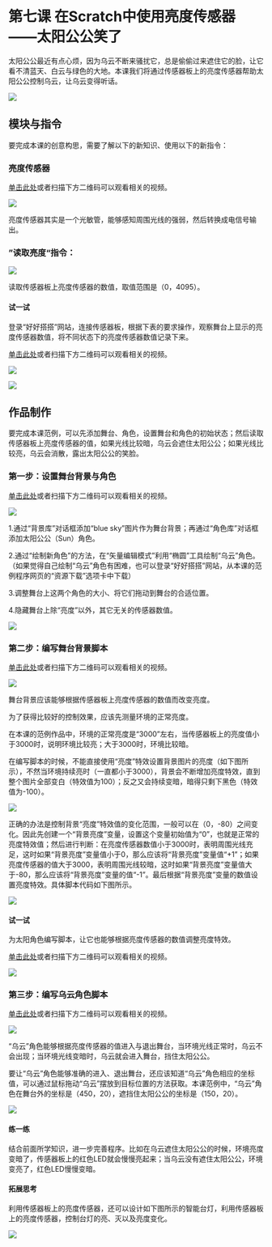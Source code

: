 # 第七课  在Scratch中使用亮度传感器——太阳公公笑了

太阳公公最近有点心烦，因为乌云不断来骚扰它，总是偷偷过来遮住它的脸，让它看不清蓝天、白云与绿色的大地。本课我们将通过传感器板上的亮度传感器帮助太阳公公控制乌云，让乌云变得听话。

![](../../.gitbook/assets/Scratch-sensor7-1.png)

## 模块与指令

要完成本课的创意构思，需要了解以下的新知识、使用以下的新指令：

### 亮度传感器

[单击此处](http://www.haohaodada.com/video/b10701)或者扫描下方二维码可以观看相关的视频。

![](../../.gitbook/assets/Scratch-sensor7-3.png)

亮度传感器其实是一个光敏管，能够感知周围光线的强弱，然后转换成电信号输出。

### ”读取亮度“指令：

![](../../.gitbook/assets/Scratch-sensor7-4.png)

读取传感器板上亮度传感器的数值，取值范围是（0，4095）。

#### 试一试

登录“好好搭搭”网站，连接传感器板，根据下表的要求操作，观察舞台上显示的亮度传感器数值，将不同状态下的亮度传感器数值记录下来。

[单击此处](http://www.haohaodada.com/video/b10702)或者扫描下方二维码可以观看相关的视频。

![](../../.gitbook/assets/Scratch-sensor7-5.png)

![](../../.gitbook/assets/Scratch-sensor7-b1.png)

## 作品制作

要完成本课范例，可以先添加舞台、角色，设置舞台和角色的初始状态；然后读取传感器板上亮度传感器的值，如果光线比较暗，乌云会遮住太阳公公；如果光线比较亮，乌云会消散，露出太阳公公的笑脸。

### 第一步：设置舞台背景与角色

[单击此处](http://www.haohaodada.com/video/b10703)或者扫描下方二维码可以观看相关的视频。

![](../../.gitbook/assets/Scratch-sensor7-7.png)

1.通过“背景库”对话框添加“blue sky”图片作为舞台背景；再通过“角色库”对话框添加太阳公公（Sun）角色。
    
2.通过“绘制新角色”的方法，在“矢量编辑模式”利用“椭圆”工具绘制“乌云”角色。（如果觉得自己绘制“乌云”角色有困难，也可以登录“好好搭搭”网站，从本课的范例程序网页的“资源下载”选项卡中下载）

3.调整舞台上这两个角色的大小、将它们拖动到舞台的合适位置。

4.隐藏舞台上除“亮度”以外，其它无关的传感器数值。

![](../../.gitbook/assets/Scratch-sensor7-8.png)

### 第二步：编写舞台背景脚本

[单击此处](http://www.haohaodada.com/video/b10703)或者扫描下方二维码可以观看相关的视频。

![](../../.gitbook/assets/Scratch-sensor7-9.png)

舞台背景应该能够根据传感器板上亮度传感器的数值而改变亮度。

为了获得比较好的控制效果，应该先测量环境的正常亮度。

在本课的范例作品中，环境的正常亮度是“3000”左右，当传感器板上的亮度值小于3000时，说明环境比较亮；大于3000时，环境比较暗。

在编写脚本的时候，不能直接使用“亮度”特效设置背景图片的亮度（如下图所示），不然当环境持续亮时（一直都小于3000），背景会不断增加亮度特效，直到整个图片全部变白（特效值为100）；反之又会持续变暗，暗得只剩下黑色（特效值为-100）。

![](../../.gitbook/assets/Scratch-sensor7-10.png)

正确的办法是控制背景“亮度”特效值的变化范围，一般可以在（0，-80）之间变化。因此先创建一个“背景亮度”变量，设置这个变量初始值为“0”，也就是正常的亮度特效值；然后进行判断：在亮度传感器数值小于3000时，表明周围光线充足，这时如果“背景亮度”变量值小于0，那么应该将“背景亮度”变量值“+1”；如果亮度传感器的值大于3000，表明周围光线较暗，这时如果“背景亮度”变量值大于-80，那么应该将“背景亮度”变量的值“-1”。最后根据“背景亮度”变量的数值设置亮度特效。具体脚本代码如下图所示。

![](../../.gitbook/assets/Scratch-sensor7-11.png)

#### 试一试

为太阳角色编写脚本，让它也能够根据亮度传感器的数值调整亮度特效。

[单击此处](http://www.haohaodada.com/video/b10704)或者扫描下方二维码可以观看相关的视频。

![](../../.gitbook/assets/Scratch-sensor7-12.png)

### 第三步：编写乌云角色脚本

[单击此处](http://www.haohaodada.com/video/b10705)或者扫描下方二维码可以观看相关的视频。

![](../../.gitbook/assets/Scratch-sensor7-13.png)

“乌云”角色能够根据亮度传感器的值进入与退出舞台，当环境光线正常时，乌云不会出现；当环境光线变暗时，乌云就会进入舞台，挡住太阳公公。

要让“乌云”角色能够准确的进入、退出舞台，还应该知道“乌云”角色相应的坐标值，可以通过鼠标拖动“乌云”摆放到目标位置的方法获取。本课范例中，“乌云”角色在舞台外的坐标是（450，20），遮挡住太阳公公的坐标是（150，20）。

![](../../.gitbook/assets/Scratch-sensor7-14.png)

#### 练一练

结合前面所学知识，进一步完善程序。比如在乌云遮住太阳公公的时候，环境亮度变暗了，传感器板上的红色LED就会慢慢亮起来；当乌云没有遮住太阳公公，环境变亮了，红色LED慢慢变暗。

#### 拓展思考

利用传感器板上的亮度传感器，还可以设计如下图所示的智能台灯，利用传感器板上的亮度传感器，控制台灯的亮、灭以及亮度变化。

![](../../.gitbook/assets/Scratch-sensor7-15.png)
